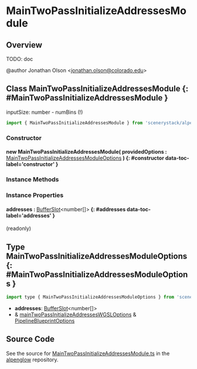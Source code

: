 # MainTwoPassInitializeAddressesModule

## Overview

TODO: doc

@author Jonathan Olson &lt;jonathan.olson@colorado.edu&gt;

## Class MainTwoPassInitializeAddressesModule {: #MainTwoPassInitializeAddressesModule }


inputSize: number - numBins (!)

```js
import { MainTwoPassInitializeAddressesModule } from 'scenerystack/alpenglow';
```
### Constructor

#### new MainTwoPassInitializeAddressesModule( providedOptions : <span style="font-weight: 400;">[MainTwoPassInitializeAddressesModuleOptions](../alpenglow/MainTwoPassInitializeAddressesModule.md#MainTwoPassInitializeAddressesModuleOptions)</span> ) {: #constructor data-toc-label='constructor' }

### Instance Methods



### Instance Properties

#### addresses : <span style="font-weight: 400;">[BufferSlot](../alpenglow/BufferSlot.md)&lt;<span style="color: hsla(calc(var(--md-hue) + 180deg),80%,40%,1);">number</span>[]&gt;</span> {: #addresses data-toc-label='addresses' }

(readonly)



## Type MainTwoPassInitializeAddressesModuleOptions {: #MainTwoPassInitializeAddressesModuleOptions }


```js
import type { MainTwoPassInitializeAddressesModuleOptions } from 'scenerystack/alpenglow';
```
- **addresses**: [BufferSlot](../alpenglow/BufferSlot.md)&lt;<span style="color: hsla(calc(var(--md-hue) + 180deg),80%,40%,1);">number</span>[]&gt;
- &amp; [mainTwoPassInitializeAddressesWGSLOptions](../alpenglow/mainTwoPassInitializeAddressesWGSL.md#mainTwoPassInitializeAddressesWGSLOptions) &amp; [PipelineBlueprintOptions](../alpenglow/PipelineBlueprint.md#PipelineBlueprintOptions)




## Source Code

See the source for [MainTwoPassInitializeAddressesModule.ts](https://github.com/phetsims/alpenglow/blob/main/js/webgpu/modules/rasterize-two-pass/MainTwoPassInitializeAddressesModule.ts) in the [alpenglow](https://github.com/phetsims/alpenglow) repository.
